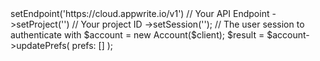 <?php

use Appwrite\Client;
use Appwrite\Services\Account;

$client = (new Client())
    ->setEndpoint('https://cloud.appwrite.io/v1') // Your API Endpoint
    ->setProject('<YOUR_PROJECT_ID>') // Your project ID
    ->setSession(''); // The user session to authenticate with

$account = new Account($client);

$result = $account->updatePrefs(
    prefs: []
);